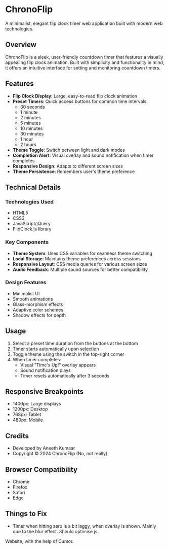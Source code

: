 # ChronoFlip

A minimalist, elegant flip clock timer web application built with modern web technologies.

## Overview

ChronoFlip is a sleek, user-friendly countdown timer that features a visually appealing flip clock animation. Built with simplicity and functionality in mind, it offers an intuitive interface for setting and monitoring countdown timers.

## Features

- **Flip Clock Display**: Large, easy-to-read flip clock animation
- **Preset Timers**: Quick access buttons for common time intervals
  - 30 seconds
  - 1 minute
  - 2 minutes
  - 5 minutes
  - 10 minutes
  - 30 minutes
  - 1 hour
  - 2 hours
- **Theme Toggle**: Switch between light and dark modes
- **Completion Alert**: Visual overlay and sound notification when timer completes
- **Responsive Design**: Adapts to different screen sizes
- **Theme Persistence**: Remembers user's theme preference

## Technical Details

### Technologies Used
- HTML5
- CSS3
- JavaScript/jQuery
- FlipClock.js library

### Key Components
- **Theme System**: Uses CSS variables for seamless theme switching
- **Local Storage**: Maintains theme preferences across sessions
- **Responsive Layout**: CSS media queries for various screen sizes
- **Audio Feedback**: Multiple sound sources for better compatibility

### Design Features
- Minimalist UI
- Smooth animations
- Glass-morphism effects
- Adaptive color schemes
- Shadow effects for depth

## Usage

1. Select a preset time duration from the buttons at the bottom
2. Timer starts automatically upon selection
3. Toggle theme using the switch in the top-right corner
4. When timer completes:
   - Visual "Time's Up!" overlay appears
   - Sound notification plays
   - Timer resets automatically after 3 seconds

## Responsive Breakpoints
- 1400px: Large displays
- 1200px: Desktop
- 768px: Tablet
- 480px: Mobile

## Credits
- Developed by Aneeth Kumaar
- Copyright © 2024 ChronoFlip (No, not really)

## Browser Compatibility
- Chrome
- Firefox
- Safari
- Edge

## Things to Fix
- Timer when hitting zero is a bit laggy, when overlay is shown. Mainly due to the blur effect. Should optimise js.


Website, with the help of Cursor.
